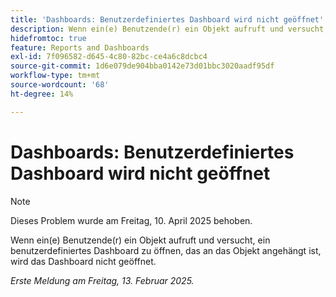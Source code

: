 ```yaml
---
title: 'Dashboards: Benutzerdefiniertes Dashboard wird nicht geöffnet'
description: Wenn ein(e) Benutzende(r) ein Objekt aufruft und versucht, ein benutzerdefiniertes Dashboard zu öffnen, das an das Objekt angehängt ist, wird das Dashboard nicht geöffnet.
hidefromtoc: true
feature: Reports and Dashboards
exl-id: 7f096582-d645-4c80-82bc-ce4a6c8dcbc4
source-git-commit: 1d6e079de904bba0142e73d01bbc3020aadf95df
workflow-type: tm+mt
source-wordcount: '68'
ht-degree: 14%

---
```


# Dashboards: Benutzerdefiniertes Dashboard wird nicht geöffnet

>[!NOTE]
>
>Dieses Problem wurde am Freitag, 10. April 2025 behoben.

Wenn ein(e) Benutzende(r) ein Objekt aufruft und versucht, ein benutzerdefiniertes Dashboard zu öffnen, das an das Objekt angehängt ist, wird das Dashboard nicht geöffnet.

_Erste Meldung am Freitag, 13. Februar 2025._
